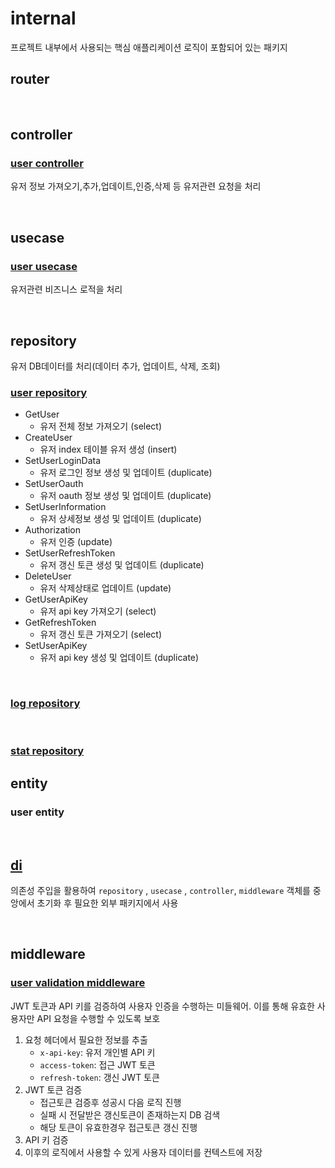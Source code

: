 # internal

프로젝트 내부에서 사용되는 핵심 애플리케이션 로직이 포함되어 있는 패키지

## router

</br>

## controller

### [user controller](https://github.com/PARKNAMSU/cron-alarm-server/blob/main/app/internal/controller/user_controller/user_controller.go)

유저 정보 가져오기,추가,업데이트,인증,삭제 등 유저관련 요청을 처리

</br>

## usecase

### [user usecase](https://github.com/PARKNAMSU/cron-alarm-server/blob/main/app/internal/usecase/user_usecase/user_usecase.go)

유저관련 비즈니스 로적을 처리

</br>

## repository

유저 DB데이터를 처리(데이터 추가, 업데이트, 삭제, 조회)

### [user repository](https://github.com/PARKNAMSU/cron-alarm-server/blob/main/app/internal/repository/user_repository/repository.go)
* GetUser
    * 유저 전체 정보 가져오기 (select)
* CreateUser
    * 유저 index 테이블 유저 생성 (insert)
* SetUserLoginData
    * 유저 로그인 정보 생성 및 업데이트 (duplicate)
* SetUserOauth
    * 유저 oauth 정보 생성 및 업데이트 (duplicate)
* SetUserInformation
    * 유저 상세정보 생성 및 업데이트 (duplicate)
* Authorization
    * 유저 인증 (update)
* SetUserRefreshToken
    * 유저 갱신 토큰 생성 및 업데이트 (duplicate)
* DeleteUser
    * 유저 삭제상태로 업데이트 (update)
* GetUserApiKey
    * 유저 api key 가져오기 (select)
* GetRefreshToken
    * 유저 갱신 토큰 가져오기 (select)
* SetUserApiKey
    * 유저 api key 생성 및 업데이트 (duplicate)

</br>

### [log repository](https://github.com/PARKNAMSU/cron-alarm-server/blob/main/app/internal/repository/log_repository/repository.go)

</br>

### [stat repository](https://github.com/PARKNAMSU/cron-alarm-server/blob/main/app/internal/repository/stat_repository/repository.go)


## entity

### user entity

</br>

## [di](https://github.com/PARKNAMSU/cron-alarm-server/blob/main/app/internal/di/inject.go) 
의존성 주입을 활용하여 
`repository` , `usecase` , `controller`, `middleware` 객체를 중앙에서 초기화 후 필요한 외부 패키지에서 사용

</br>

## middleware

### [user validation middleware](https://github.com/PARKNAMSU/cron-alarm-server/blob/main/app/internal/middleware/validation.go)

JWT 토큰과 API 키를 검증하여 사용자 인증을 수행하는 미들웨어.
이를 통해 유효한 사용자만 API 요청을 수행할 수 있도록 보호

1. 요청 헤더에서 필요한 정보를 추출
    * `x-api-key`: 유저 개인별 API 키
    * `access-token`: 접근 JWT 토큰
    * `refresh-token`: 갱신 JWT 토큰 
2. JWT 토큰 검증
    * 접근토큰 검증후 성공시 다음 로직 진행
    * 실패 시 전달받은 갱신토큰이 존재하는지 DB 검색 
    * 해당 토큰이 유효한경우 접근토큰 갱신 진행
3. API 키 검증
4. 이후의 로직에서 사용할 수 있게 사용자 데이터를 컨텍스트에 저장
